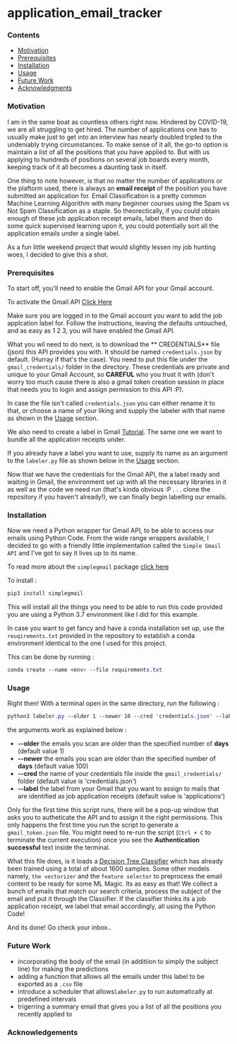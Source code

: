 # application_email_tracker

### Contents

* [Motivation](#Motivation)
* [Prerequisites](#Prerequisites)
* [Installation](#Installation)        
* [Usage](#Usage)
* [Future Work](#Future-Work)
* [Acknowledgments](#Acknowledgments)

### Motivation

I am in the same boat as countless others right now. Hindered by COVID-19, we are all struggling to get hired. The number of applications one has to usually make just to get into an interview has nearly doubled tripled to the undeniably trying circumstances. To make sense of it all, the go-to option is maintain a list of all the positions that you have applied to. But with us applying to hundreds of positions on several job boards every month, keeping track of it all becomes a daunting task in itself.

One thing to note however, is that no matter the number of applications or the plaftorm used, there is always an **email receipt** of the position you have submitted an application for. Email Classification is a pretty common Machine Learning Algorithm with many beginner courses using the Spam vs Not Spam Classification as a staple. So theorectically, if you could obtain enough of these job application receipt emails, label them and then do some quick supervised learning upon it, you could potentially sort all the application emails under a single label. 

As a fun little weekend project that would slightly lessen my job hunting woes, I decided to give this a shot.

### Prerequisites

To start off, you'll need to enable the Gmail API for your Gmail account.

To activate the Gmail API [Click Here](https://developers.google.com/gmail/api/quickstart/python)

Make sure you are logged in to the Gmail account you want to add the job applcation label for.
Follow the instructions, leaving the defaults untouched, and as easy as 1 2 3, you will have enabled the Gmail API.

What you wil need to do next, is to download the ** CREDENTIALS** file (json) this API provides you with. It should be named `credentials.json` by default. (Hurray if that's the case). You need to put this file under the `gmail_credentials/` folder in the directory. These credentials are private and unique to your Gmail Account, so **CAREFUL** who you trust it with (don't worry too much cause there is also a gmail token creation session in place that needs you to login and assign permission to this API :P).

In case the file isn't called `credentials.json` you can either rename it to that, or choose a name of your liking and supply the labeler with that name as shown in the [Usage](#Usage) section.

We also need to create a label in Gmail [Tutorial](https://support.google.com/mail/answer/118708?co=GENIE.Platform%3DDesktop&hl=en). The same one we want to bundle all the application receipts under.

If you already have a label you want to use, supply its name as an argument to the `labeler.py` file as shown below in the [Usage](#Usage) section.

Now that we have the credentials for the Gmail API, the a label ready and waiting in Gmail, the environment set up with all the necessary libraries in it as well as the code we need run (that's kinda obvious :P . . .  clone the repository if you haven't already!), we can finally begin labelling our emails.

### Installation

Now we need a Python wrapper for Gmail API, to be able to access our emails using Python Code. From the wide range wrappers available, I decided to go with a friendly little implementation called the `Simple Gmail API` and I've got to say it lives up to its name.

To read more about the `simplegmail` package [click here](https://pypi.org/project/simplegmail/)

To install :

```SCSS
pip3 install simplegmail
```
This will install all the things you need to be able to run this code provided you are using a Python 3.7 environment like I did for this example.

In case you want to get fancy and have a conda installation set up, use the `reuqirements.txt` provided in the repository to establish a conda environment identical to the one I used for this project.

This can be done by running :
```SCSS
conda create --name <env> --file requirements.txt
```

### Usage

Right then! With a terminal open in the same directory, run the following :

```SCSS
python3 labeler.py --older 1 --newer 10 --cred 'credentials.json' --label 'applications'
```
the arguments work as explained below :

- **--older** the emails you scan are older than the specified number of **days** (default value 1)
- **--newer** the emails you scan are older than the specified number of **days** (default value 100)
- **--cred** the name of your credentials file inside the `gmail_credentials/` folder (default value is 'credentials.json')
- **--label** the label from your Gmail that you want to assign to mails that are identified as job application receipts (default value is 'applications')

Only for the first time this script runs, there will be a pop-up window that asks you to autheticate the API and to assign it the right permissions. This only happens the first time you run the script to generate a `gmail_token.json` file. You might need to re-run the script (```Ctrl + C``` to terminate the current execution) once you see the **Authentication successful** text inside the terminal.

What this file does, is it loads a [Decision Tree Classifier](https://scikit-learn.org/stable/modules/generated/sklearn.tree.DecisionTreeClassifier.html) which has already been trained using a total of about 1600 samples. Some other models namely, `the vectorizer` and the `feature selector` to preprocess the email content to be ready for some ML Magic.  Its as easy as that! We collect a bunch of emails that match our search criteria, process the subject of the email and put it through the Classifier. If the classifier thinks its a job application receipt, we label that email accordingly, all using the Python Code! 

And its done! Go check your inbox..

### Future Work

- incorporating the body of the email (in additiion to simply the subject line) for making the predictions
- adding a function that allows all the emails under this label to be exported as a `.csv` file
- introduce a scheduler that allows`labeler.py` to run automatically at predefined intervals
- trigerring a summary email that gives you a list of all the positions you recently applied to 

### Acknowledgements

